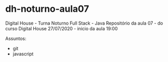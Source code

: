 # dh-noturno-aula07

Digital House - Turna Noturno
Full Stack - Java
Repositório da aula 07 - do curso Digital House
27/07/2020 - inicio da aula 19:00

Assuntos:
- git
- javascript
